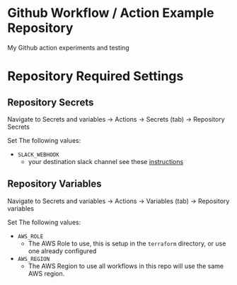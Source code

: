 # Github Workflow / Action Example Repository

My Github action experiments and testing

# Repository Required Settings

## Repository Secrets

Navigate to Secrets and variables -> Actions -> Secrets (tab) -> Repository Secrets

Set The following values:

- `SLACK_WEBHOOK`
  - your destination slack channel see these [instructions](https://api.slack.com/messaging/webhooks)

## Repository Variables

Navigate to Secrets and variables -> Actions -> Variables (tab) -> Repository variables

Set The following values:

- `AWS_ROLE`
  - The AWS Role to use, this is setup in the `terraform` directory, or use one
    already configured
- `AWS_REGION`
  - The AWS Region to use all workflows in this repo will use the same AWS
    region.
